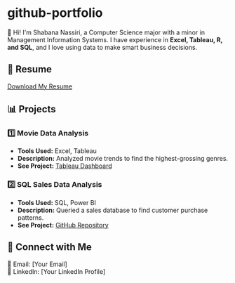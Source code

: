 # github-portfolio

👋 Hi! I'm Shabana Nassiri, a Computer Science major with a minor in Management Information Systems. I have experience in **Excel, Tableau, R, and SQL**, and I love using data to make smart business decisions.  

## 📜 Resume  
[Download My Resume](link-to-your-resume)  

## 📊 Projects  

### 1️⃣ Movie Data Analysis  
- **Tools Used:** Excel, Tableau  
- **Description:** Analyzed movie trends to find the highest-grossing genres.  
- **See Project:** [Tableau Dashboard](link-to-your-dashboard)  

### 2️⃣ SQL Sales Data Analysis  
- **Tools Used:** SQL, Power BI  
- **Description:** Queried a sales database to find customer purchase patterns.  
- **See Project:** [GitHub Repository](link-to-your-sql-code)  

## 🔗 Connect with Me  
📧 Email: [Your Email]  
💼 LinkedIn: [Your LinkedIn Profile]  
